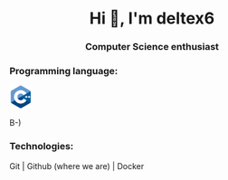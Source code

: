 <h1 align="center">Hi 👋, I'm deltex6</h1>
<h3 align="center">Computer Science enthusiast</h3> </p>

<h3 align="left">Programming language:</h3>
<p align="left"> <a href="https://www.w3schools.com/cpp/" target="_blank" rel="noreferrer"> <img src="https://raw.githubusercontent.com/devicons/devicon/master/icons/cplusplus/cplusplus-original.svg" alt="cplusplus" width="40" height="40"/> </a> </p>
B-)

<h3 align="left">Technologies:</h3>
Git | 
Github (where we are) | 
Docker
